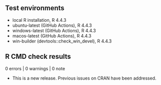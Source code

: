 ## Test environments
* local R installation, R 4.4.3
* ubuntu-latest (GitHub Actions), R 4.4.3
* windows-latest (GitHub Actions), R 4.4.3
* macos-latest (GitHub Actions), R 4.4.3
* win-builder (devtools::check_win_devel), R 4.4.3

## R CMD check results

0 errors | 0 warnings | 0 note

* This is a new release. Previous issues on CRAN have been addressed.
